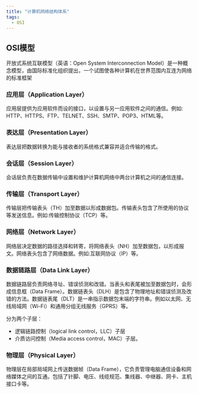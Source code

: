 ```yaml
---
title: "计算机网络结构体系"
tags:
  - OSI
---
```

## OSI模型
开放式系统互联模型（英语：Open System Interconnection Model）是一种概念模型，由国际标准化组织提出，一个试图使各种计算机在世界范围内互连为网络的标准框架

### 应用层（Application Layer）
应用层提供为应用软件而设的接口，以设置与另一应用软件之间的通信。例如: HTTP、HTTPS、FTP、TELNET、SSH、SMTP、POP3、HTML等。

### 表达层（Presentation Layer）
表达层把数据转换为能与接收者的系统格式兼容并适合传输的格式。

### 会话层（Session Layer）
会话层负责在数据传输中设置和维护计算机网络中两台计算机之间的通信连接。

### 传输层（Transport Layer）
传输层把传输表头（TH）加至数据以形成数据包。传输表头包含了所使用的协议等发送信息。例如:传输控制协议（TCP）等。

### 网络层（Network Layer）
网络层决定数据的路径选择和转寄，将网络表头（NH）加至数据包，以形成报文。网络表头包含了网络数据。例如:互联网协议（IP）等。

### 数据链路层（Data Link Layer）
数据链路层负责网络寻址、错误侦测和改错。当表头和表尾被加至数据包时，会形成信息框（Data Frame）。数据链表头（DLH）是包含了物理地址和错误侦测及改错的方法。数据链表尾（DLT）是一串指示数据包末端的字符串。例如以太网、无线局域网（Wi-Fi）和通用分组无线服务（GPRS）等。

分为两个子层：
- 逻辑链路控制（logical link control，LLC）子层
- 介质访问控制（Media access control，MAC）子层。

### 物理层（Physical Layer）
物理层在局部局域网上传送数据帧（Data Frame），它负责管理电脑通信设备和网络媒体之间的互通。包括了针脚、电压、线缆规范、集线器、中继器、网卡、主机接口卡等。


